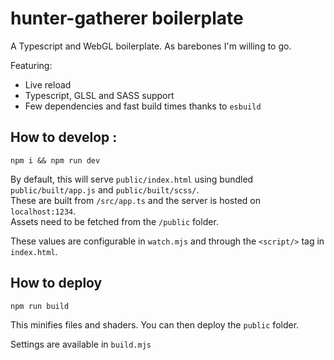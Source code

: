 # hunter-gatherer boilerplate

A Typescript and WebGL boilerplate. As barebones I'm willing to go.

Featuring:

- Live reload
- Typescript, GLSL and SASS support
- Few dependencies and fast build times thanks to `esbuild`

## How to develop :

```
npm i && npm run dev
```

By default, this will serve `public/index.html` using bundled `public/built/app.js` and `public/built/scss/`.<br/>
These are built from `/src/app.ts` and the server is hosted on `localhost:1234`.<br/>
Assets need to be fetched from the `/public` folder.

These values are configurable in `watch.mjs` and through the `<script/>` tag in `index.html`.

## How to deploy
```
npm run build
```

This minifies files and shaders. You can then deploy the `public` folder.

Settings are available in `build.mjs`
